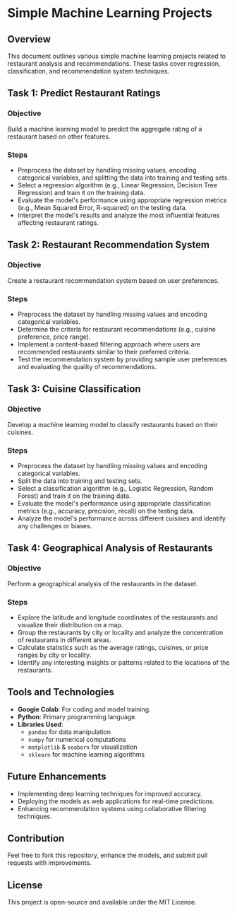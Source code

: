# Simple Machine Learning Projects

## Overview
This document outlines various simple machine learning projects related to restaurant analysis and recommendations. These tasks cover regression, classification, and recommendation system techniques.

## Task 1: Predict Restaurant Ratings

### Objective
Build a machine learning model to predict the aggregate rating of a restaurant based on other features.

### Steps
- Preprocess the dataset by handling missing values, encoding categorical variables, and splitting the data into training and testing sets.
- Select a regression algorithm (e.g., Linear Regression, Decision Tree Regression) and train it on the training data.
- Evaluate the model's performance using appropriate regression metrics (e.g., Mean Squared Error, R-squared) on the testing data.
- Interpret the model's results and analyze the most influential features affecting restaurant ratings.

## Task 2: Restaurant Recommendation System

### Objective
Create a restaurant recommendation system based on user preferences.

### Steps
- Preprocess the dataset by handling missing values and encoding categorical variables.
- Determine the criteria for restaurant recommendations (e.g., cuisine preference, price range).
- Implement a content-based filtering approach where users are recommended restaurants similar to their preferred criteria.
- Test the recommendation system by providing sample user preferences and evaluating the quality of recommendations.

## Task 3: Cuisine Classification

### Objective
Develop a machine learning model to classify restaurants based on their cuisines.

### Steps
- Preprocess the dataset by handling missing values and encoding categorical variables.
- Split the data into training and testing sets.
- Select a classification algorithm (e.g., Logistic Regression, Random Forest) and train it on the training data.
- Evaluate the model's performance using appropriate classification metrics (e.g., accuracy, precision, recall) on the testing data.
- Analyze the model's performance across different cuisines and identify any challenges or biases.

## Task 4: Geographical Analysis of Restaurants

### Objective
Perform a geographical analysis of the restaurants in the dataset.

### Steps
- Explore the latitude and longitude coordinates of the restaurants and visualize their distribution on a map.
- Group the restaurants by city or locality and analyze the concentration of restaurants in different areas.
- Calculate statistics such as the average ratings, cuisines, or price ranges by city or locality.
- Identify any interesting insights or patterns related to the locations of the restaurants.

## Tools and Technologies
- **Google Colab**: For coding and model training.
- **Python**: Primary programming language.
- **Libraries Used**:
  - `pandas` for data manipulation
  - `numpy` for numerical computations
  - `matplotlib` & `seaborn` for visualization
  - `sklearn` for machine learning algorithms

## Future Enhancements
- Implementing deep learning techniques for improved accuracy.
- Deploying the models as web applications for real-time predictions.
- Enhancing recommendation systems using collaborative filtering techniques.

## Contribution
Feel free to fork this repository, enhance the models, and submit pull requests with improvements.

## License
This project is open-source and available under the MIT License.


